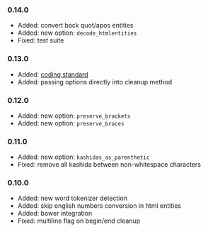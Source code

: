 ### 0.14.0
- Added: convert back quot/apos entities
- Added: new option: `decode_htmlentities`
- Fixed: test suite

### 0.13.0
- Added: [coding standard](https://github.com/Flet/semistandard)
- Added: passing options directly into cleanup method

### 0.12.0
- Added: new option: `preserve_brackets`
- Added: new option: `preserve_braces`

### 0.11.0
- Added: new option: `kashidas_as_parenthetic`
- Fixed: remove all kashida between non-whitespace characters

### 0.10.0
- Added: new word tokenizer detection
- Added: skip english numbers conversion in html entities
- Added: bower integration
- Fixed: multiline flag on begin/end cleanup
